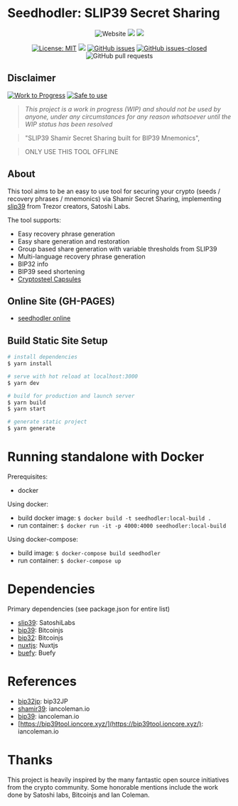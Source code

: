 
# Seedhodler: SLIP39 Secret Sharing

<center>
<p align="center">

![Website](https://img.shields.io/website?down_color=red&down_message=offline&up_color=green&up_message=online&url=https%3A%2F%2Fseedhodler.io)
![](https://github.com/seedhodler/seedhodler/workflows/es-lint/badge.svg) 
![](https://github.com/seedhodler/seedhodler/workflows/deploy/badge.svg) 

[![License: MIT](https://img.shields.io/badge/License-MIT-yellow.svg)](https://opensource.org/licenses/MIT) ![](https://api.dependabot.com/badges/status?host=github&repo=seedhodler/seedhodler) [![GitHub issues](https://img.shields.io/github/issues/seedhodler/seedhodler.svg)](https://GitHub.com/seedhodler/seedhodler/issues/) [![GitHub issues-closed](https://img.shields.io/github/issues-closed/seedhodler/seedhodler.svg)](https://GitHub.com/seedhodler/seedhodler/issues?q=is%3Aissue+is%3Aclosed)
![GitHub pull requests](https://img.shields.io/github/issues-pr/seedhodler/seedhodler)

</p>
</center>

## Disclaimer

[![Work to Progress](https://img.shields.io/badge/Work_in_progress-YES-RED.svg)](https://shields.io/) [![Safe to use](https://img.shields.io/badge/Safe_to_use-TEST_ONLY-RED.svg)](https://shields.io/) 

> _This project is a work in progress (WIP) and should not be used by anyone, under any circumstances for any reason whatsoever until the WIP status has been resolved_

> &#34;SLIP39 Shamir Secret Sharing built for BIP39 Mnemonics&#34;,

> ONLY USE THIS TOOL OFFLINE

## About

This tool aims to be an easy to use tool for securing your crypto (seeds / recovery phrases / mnemonics) via Shamir Secret Sharing, implementing [slip39](https://github.com/satoshilabs/slips/blob/master/slip-0039.md) from Trezor creators, Satoshi Labs. 

The tool supports:
- Easy recovery phrase generation
- Easy share generation and restoration
- Group based share generation with variable thresholds from SLIP39
- Multi-language recovery phrase generation
- BIP32 info
- BIP39 seed shortening
- [Cryptosteel Capsules](https://cryptosteel.com/product/cryptosteel-capsule/?v=3a52f3c22ed6)


## Online Site (GH-PAGES) 

- [seedhodler online](https://seedhodler.github.io/seedhodler/)

## Build Static Site Setup

```bash
# install dependencies
$ yarn install

# serve with hot reload at localhost:3000
$ yarn dev

# build for production and launch server
$ yarn build
$ yarn start

# generate static project
$ yarn generate
```

# Running standalone with Docker

Prerequisites:
 - docker

Using docker:
- build docker image: `$ docker build -t seedhodler:local-build . `
- run container: `$ docker run -it -p 4000:4000 seedhodler:local-build`

Using docker-compose:
- build image: `$ docker-compose build seedhodler`
- run container: `$ docker-compose up`

# Dependencies

Primary dependencies (see package.json for entire list)

- [slip39](https://github.com/satoshilabs/slips/blob/master/slip-0039.md): SatoshiLabs
- [bip39](https://github.com/bitcoinjs/bip39): Bitcoinjs
- [bip32](https://github.com/bitcoinjs/bip32): Bitcoinjs
- [nuxtjs](https://nuxtjs.org/): Nuxtjs
- [buefy](https://buefy.org/documentation/loading): Buefy

# References

- [bip32jp](https://bip32jp.github.io/english/): bip32JP
- [shamir39](https://iancoleman.io/shamir39/): iancoleman.io
- [bip39](https://iancoleman.io/bip39/): iancoleman.io
- [https://bip39tool.ioncore.xyz/](https://bip39tool.ioncore.xyz/): iancoleman.io

# Thanks

This project is heavily inspired by the many fantastic open source initiatives from the crypto community. Some honorable mentions include the work done by Satoshi labs, Bitcoinjs and Ian Coleman.